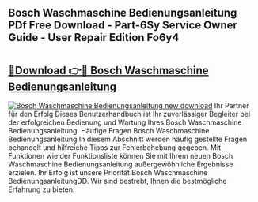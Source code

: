 ## Bosch Waschmaschine Bedienungsanleitung PDf Free Download - Part-6Sy Service Owner Guide - User Repair Edition Fo6y4

# <h2><a href="http://df2j5me.blite.top/?on=Bosch+Waschmaschine+Bedienungsanleitung">🔗Download 👉🔴 Bosch Waschmaschine Bedienungsanleitung</a></h2>

[![Bosch Waschmaschine Bedienungsanleitung new download](https://i.imgur.com/lujVjoI.png)](http://df2j5me.blite.top/?on=Bosch+Waschmaschine+Bedienungsanleitung)
Ihr Partner für den Erfolg Dieses Benutzerhandbuch ist Ihr zuverlässiger Begleiter bei der erfolgreichen Bedienung und Wartung Ihres Bosch Waschmaschine Bedienungsanleitung. Häufige Fragen Bosch Waschmaschine Bedienungsanleitung In diesem Abschnitt werden häufig gestellte Fragen behandelt und hilfreiche Tipps zur Fehlerbehebung gegeben. Mit Funktionen wie der Funktionsliste können Sie mit Ihrem neuen Bosch Waschmaschine Bedienungsanleitung außergewöhnliche Ergebnisse erzielen. Ihr Erfolg ist unsere Priorität Bosch Waschmaschine BedienungsanleitungDD. Wir sind bestrebt, Ihnen die bestmögliche Erfahrung zu bieten.
